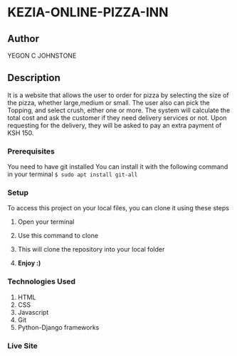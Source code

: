 # KEZIA-ONLINE-PIZZA-INN
## Author
YEGON C JOHNSTONE
## Description
It is a website that allows the user to order for pizza by selecting the size of the pizza, whether large,medium or small. The user also can pick the Topping, and select crush, either one or more. The system will calculate the total cost and ask the customer if they need delivery services or not. Upon requesting for the delivery, they will be asked to pay an extra payment of  KSH 150.
### Prerequisites
You need to have git installed
You can install it with the following command in your terminal
`$ sudo apt install git-all`
### Setup
To access this project on your local files, you can clone it using these steps
1. Open your terminal
2. Use this command to clone

1. This will clone the repository into your local folder
1. __Enjoy :)__
### Technologies Used

1. HTML
2. CSS
3. Javascript
4. Git
5. Python-Django frameworks
### Live Site

